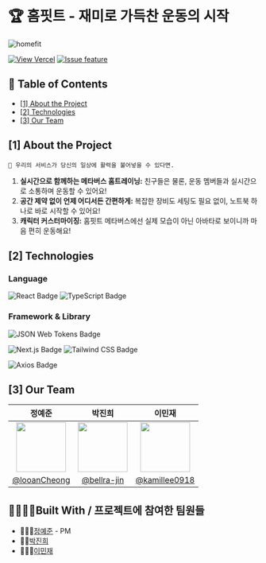 # 🏆 홈핏트 - 재미로 가득찬 운동의 시작

<!--프로젝트 대문 이미지-->
![homefit](https://github.com/user-attachments/assets/68d77b53-7323-4ad3-8adf-14d40dd2943a)

<!--프로젝트 버튼-->
[![View Vercel][view-vercel-badge]][view-vercel-url] [![Issue feature][issue-feature-shield]][issue-feature-url]

<!--목차-->
## 📖 Table of Contents
- [[1] About the Project](#1-about-the-project)
- [[2] Technologies](#2-technologies)
- [[3] Our Team](#3-our-team)

## [1] About the Project

`🌟 우리의 서비스가 당신의 일상에 활력을 불어넣을 수 있다면.`
1. **실시간으로 함께하는 메타버스 홈트레이닝:** 친구들은 물론, 운동 멤버들과 실시간으로 소통하며 운동할 수 있어요!
2. **공간 제약 없이 언제 어디서든 간편하게:** 복잡한 장비도 세팅도 필요 없이, 노트북 하나로 바로 시작할 수 있어요! 
3. **캐릭터 커스터마이징:** 홈핏트 메타버스에선 실제 모습이 아닌 아바타로 보이니까 마음 편히 운동해요!

## [2] Technologies

### Language

![React Badge](https://img.shields.io/badge/React-61DAFB?logo=react&logoColor=000&style=for-the-badge)
![TypeScript Badge](https://img.shields.io/badge/TypeScript-3178C6?logo=typescript&logoColor=fff&style=for-the-badge)

### Framework & Library

![JSON Web Tokens Badge](https://img.shields.io/badge/JSON%20Web%20Tokens-000?logo=jsonwebtokens&logoColor=fff&style=for-the-badge)

![Next.js Badge](https://img.shields.io/badge/Next.js-000?logo=nextdotjs&logoColor=fff&style=for-the-badge)
![Tailwind CSS Badge](https://img.shields.io/badge/Tailwind%20CSS-06B6D4?logo=tailwindcss&logoColor=fff&style=for-the-badge)

![Axios Badge](https://img.shields.io/badge/Axios-5A29E4?logo=axios&logoColor=fff&style=for-the-badge)

## [3] Our Team

|                                                                **정예준**                                                                 |                                                                  **박진희**                                                                   |                                                                  **이민재**                                                                  |
|:--------------------------------------------------------------------------------------------------------------------------------------:|:------------------------------------------------------------------------------------------------------------------------------------------:|:-----------------------------------------------------------------------------------------------------------------------------------------:|
| <a href="https://github.com/LooanCheong"><img src="https://avatars.githubusercontent.com/u/113380447?v=4" width="100em" height="100em"></a> | <a href="https://github.com/bellra-jin"><img src="https://avatars.githubusercontent.com/u/154574324?v=4" width="100em" height="100em"></a> | <a href="https://github.com/kamillee0918"><img src="https://avatars.githubusercontent.com/u/17983434?v=4" width="100em" height="100em"></a> |
|                                                 [@looanCheong](https://github.com/looanCheong)                                                 |                                                [@bellra-jin](https://github.com/bellra-jin)                                                |                                                [@kamillee0918](https://github.com/kamillee0918)                                                 |

## 👨‍👩‍👧‍👦Built With / 프로젝트에 참여한 팀원들
* 🧑🏻‍🦱[정예준](https://github.com/LooanCheong) - PM 
* 👩🏻[박진희](https://github.com/bellra-jin)
* 👨🏻‍🦱[이민재](https://github.com/kamillee0918)

<!--Url for Buttons-->
[view-vercel-badge]: https://img.shields.io/badge/Vercel-000?logo=vercel&logoColor=fff&style=for-the-badge
[view-vercel-url]: https://admin-homefit.vercel.app
[issue-feature-shield]: https://img.shields.io/badge/-%E2%9C%A8%20request%20feature-A9D0F5?style=for-the-badge
[issue-feature-url]: https://github.com/MTVS-Sept-Collaboration/Front-End/issues
